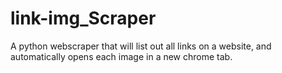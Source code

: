 # link-img_Scraper
A python webscraper that will list out all links on a website, and automatically opens each image in a new chrome tab.
